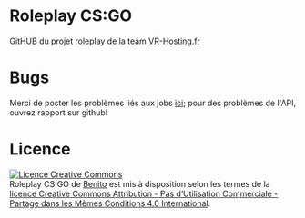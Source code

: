 # Roleplay CS:GO

GitHUB du projet roleplay de la team <a rel="forum" href="https://vr-hosting.fr/">VR-Hosting.fr</a>

# Bugs

Merci de poster les problèmes liés aux jobs <a rel="issues" href="https://github.com/Benito1020/Roleplay-CS-GO/issues">ici</a>; pour des problèmes de l'API, ouvrez rapport sur github!

# Licence
<a rel="license" href="http://creativecommons.org/licenses/by-nc-sa/4.0/"><img alt="Licence Creative Commons" style="border-width:0" src="https://i.creativecommons.org/l/by-nc-sa/4.0/88x31.png" /></a><br /><span xmlns:dct="http://purl.org/dc/terms/" href="http://purl.org/dc/dcmitype/Text" property="dct:title" rel="dct:type">Roleplay CS:GO</span> de <a xmlns:cc="http://creativecommons.org/ns#" href="https://github.com/Benito1020/roleplaywestcoastcsgo/blob/master/www.revolution-team.be" property="cc:attributionName" rel="cc:attributionURL">Benito</a> est mis à disposition selon les termes de la <a rel="license" href="http://creativecommons.org/licenses/by-nc-sa/4.0/">licence Creative Commons Attribution - Pas d’Utilisation Commerciale - Partage dans les Mêmes Conditions 4.0 International</a>.<br />
